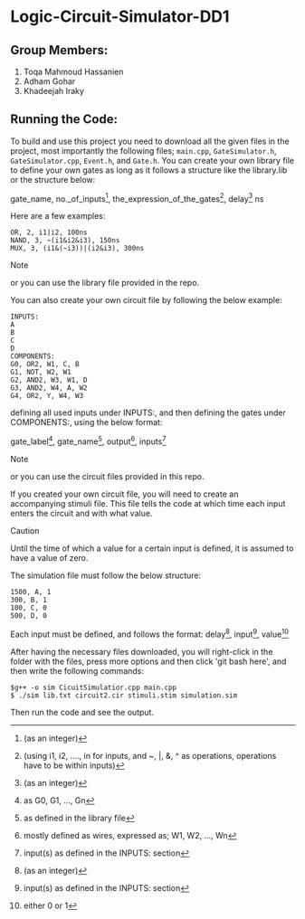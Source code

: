 # Logic-Circuit-Simulator-DD1

## Group Members:
1. Toqa Mahmoud Hassanien
2. Adham Gohar
3. Khadeejah Iraky

## Running the Code:
To build and use this project you need to download all the given files in the project, most importantly the following files; `main.cpp`, `GateSimulator.h`, `GateSimulator.cpp`, `Event.h`, and `Gate.h`. 
You can create your own library file to define your own gates as long as it follows a structure like the library.lib or the structure below:

gate_name, no._of_inputs[^1], the_expression_of_the_gates[^2], delay[^1] ns
[^1]: (as an integer)
[^2]: (using i1, i2, ...., in for inputs, and ~, |, &, ^ as operations, operations have to be within inputs)

Here are a few examples:
```
OR, 2, i1|i2, 100ns
NAND, 3, ~(i1&i2&i3), 150ns
MUX, 3, (i1&(~i3))|(i2&i3), 300ns
```


> [!NOTE]
> or you can use the library file provided in the repo.

You can also create your own circuit file by following the below example:
```
INPUTS:
A
B
C
D
COMPONENTS:
G0, OR2, W1, C, B
G1, NOT, W2, W1 
G2, AND2, W3, W1, D
G3, AND2, W4, A, W2
G4, OR2, Y, W4, W3
```

defining all used inputs under INPUTS:, and then defining the gates under COMPONENTS:, using the below format:

gate_label[^3], gate_name[^4], output[^5], inputs[^6]

[^3]: as G0, G1, ..., Gn
[^4]: as defined in the library file
[^5]: mostly defined as wires, expressed as; W1, W2, ..., Wn
[^6]: input(s) as defined in the INPUTS: section

> [!NOTE]
> or you can use the circuit files provided in this repo.

If you created your own circuit file, you will need to create an accompanying stimuli file.
This file tells the code at which time each input enters the circuit and with what value. 

>[!CAUTION]
> Until the time of which a value for a certain input is defined, it is assumed to have a value of zero. 


The simulation file must follow the below structure: 
```
1500, A, 1
300, B, 1
100, C, 0
500, D, 0
```
Each input must be defined, and follows the format:
delay[^1], input[^6], value[^7]

[^7]: either 0 or 1

After having the necessary files downloaded, you will right-click in the folder with the files, press more options and then click 'git bash here', and then write the following commands:

```
$g++ -o sim CicuitSimulatior.cpp main.cpp
$ ./sim lib.txt circuit2.cir stimuli.stim simulation.sim
```
Then run the code and see the output. 

